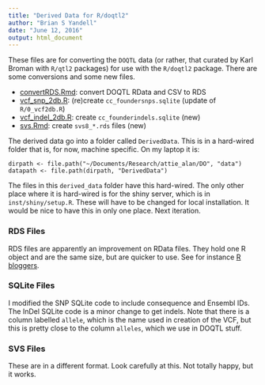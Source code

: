 ```yaml
---
title: "Derived Data for R/doqtl2"
author: "Brian S Yandell"
date: "June 12, 2016"
output: html_document
---
```


These files are for converting the `DOQTL` data (or rather, that curated by Karl Broman with `R/qtl2` packages) for use with the `R/doqtl2` package. There are some conversions and some new files.

* [convertRDS.Rmd](inst/derived_data/convertRDS.Rmd): convert DOQTL RData and CSV to RDS
* [vcf_snp_2db.R](inst/derived_data/vcf_snp_2db.R): (re)create `cc_foundersnps.sqlite` (update of `R/0_vcf2db.R`)
* [vcf_indel_2db.R](inst/derived_data/vcf_indel_2db.R): create `cc_founderindels.sqlite` (new)
* [svs.Rmd](inst/derived_data/vcf_svs_2csv.R): create `svs8_*.rds` files (new)

The derived data go into a folder called `DerivedData`. This is in a
hard-wired folder that is, for now, machine specific. On my laptop it is:

```
dirpath <- file.path("~/Documents/Research/attie_alan/DO", "data")
datapath <- file.path(dirpath, "DerivedData")
```

The files in this `derived_data` folder have this hard-wired. The only other place where it is hard-wired is for the shiny server, which is in
`inst/shiny/setup.R`. These will have to be changed for local installation.
It would be nice to have this in only one place. Next iteration.

### RDS Files

RDS files are apparently an improvement on RData files. They hold one R object and are the same size, but are quicker to use. See for instance [R bloggers](http://www.r-bloggers.com/a-better-way-of-saving-and-loading-objects-in-r/).

### SQLite Files

I modified the SNP SQLite code to include consequence and Ensembl IDs.
The InDel SQLite code is a minor change to get indels. Note that there is a column labelled `allele`, which is the name used in creation of the VCF, but this is pretty close to the column `alleles`, which we use in DOQTL stuff.

### SVS Files

These are in a different format. Look carefully at this. Not totally happy, but it works.
